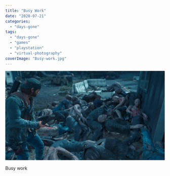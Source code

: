 ```yaml
---
title: "Busy Work"
date: "2020-07-21"
categories: 
  - "days-gone"
tags: 
  - "days-gone"
  - "games"
  - "playstation"
  - "virtual-photography"
coverImage: "Busy-work.jpg"
---
```


[![](images/Busy-work.jpg)](https://davidpeach.co.uk/wp-content/uploads/2023/05/Busy-work.jpg)

Busy work
